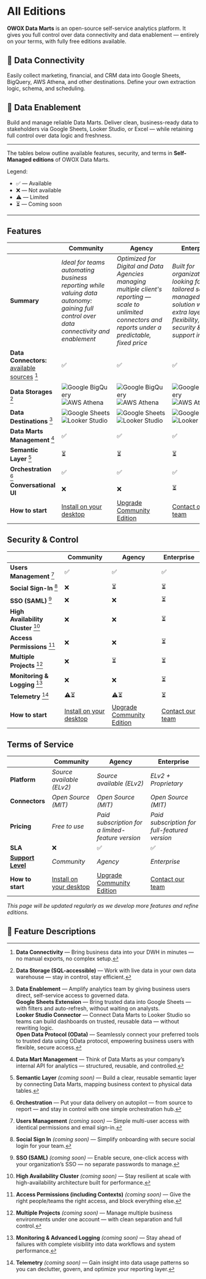 # All Editions

**OWOX Data Marts** is an open-source self-service analytics platform. It gives you full control over data connectivity and data enablement — entirely on your terms, with fully free editions available.

## 🔌 Data Connectivity

Easily collect marketing, financial, and CRM data into Google Sheets, BigQuery, AWS Athena, and other destinations. Define your own extraction logic, schema, and scheduling.

## 🚀 Data Enablement

Build and manage reliable Data Marts. Deliver clean, business-ready data to stakeholders via Google Sheets, Looker Studio, or Excel — while retaining full control over data logic and freshness.

---

The tables below outline available features, security, and terms in **Self-Managed editions** of OWOX Data Marts.

Legend:

- ✅ — Available
- ❌ — Not available
- ⚠️ — Limited
- ⏳ — Coming soon

---

## Features

|                                                                             | **Community**                                                                                                                           | **Agency**                                                                                                                                                  | **Enterprise**                                                                                                                         |
| --------------------------------------------------------------------------- | --------------------------------------------------------------------------------------------------------------------------------------- | ----------------------------------------------------------------------------------------------------------------------------------------------------------- | -------------------------------------------------------------------------------------------------------------------------------------- |
| **Summary**                                                                 | _Ideal for teams automating business reporting while valuing data autonomy: gaining full control over data connectivity and enablement_ | _Optimized for Digital and Data Agencies managing multiple client's reporting — scale to unlimited connectors and reports under a predictable, fixed price_ | _Built for organizations looking for a tailored self-managed solution with an extra layer of flexibility, security & support included_ |
| **Data Connectors:** [available sources](../../README.md#data-sources) [^1] | ✅                                                                                                                                      | ✅                                                                                                                                                          | ✅                                                                                                                                     |
| **Data Storages** [^2]                                                      | ![Google BigQuery](../res/bigquery.svg) ![AWS Athena](../res/athena.svg)                                                                | ![Google BigQuery](../res/bigquery.svg) ![AWS Athena](../res/athena.svg)                                                                                    | ![Google BigQuery](../res/bigquery.svg) ![AWS Athena](../res/athena.svg)                                                               |
| **Data Destinations** [^3]                                                  | ![Google Sheets](../res/g-sheets.svg) ![Looker Studio](../res/looker.svg)                                                               | ![Google Sheets](../res/g-sheets.svg) ![Looker Studio](../res/looker.svg)                                                                                   | ![Google Sheets](../res/g-sheets.svg) ![Looker Studio](../res/looker.svg)                                                              |
| **Data Marts Management** [^4]                                              | ✅                                                                                                                                      | ✅                                                                                                                                                          | ✅                                                                                                                                     |
| **Semantic Layer** [^5]                                                     | ⏳                                                                                                                                      | ⏳                                                                                                                                                          | ⏳                                                                                                                                     |
| **Orchestration** [^6]                                                      | ✅                                                                                                                                      | ✅                                                                                                                                                          | ✅                                                                                                                                     |
| **Conversational UI**                                                       | ❌                                                                                                                                      | ❌                                                                                                                                                          | ⏳                                                                                                                                     |
| **How to start**                                                            | [Install on your desktop](../getting-started/quick-start.md)                                                                            | [Upgrade Community Edition](https://www.owox.com/pricing)                                                                                                   | [Contact our team](https://www.owox.com/pricing)                                                                                       |

## Security & Control

|                                     | **Community**                                                | **Agency**                                                | **Enterprise**                                   |
| ----------------------------------- | ------------------------------------------------------------ | --------------------------------------------------------- | ------------------------------------------------ |
| **Users Management** [^7]           | ✅                                                           | ✅                                                        | ✅                                               |
| **Social Sign-In** [^8]             | ❌                                                           | ⏳                                                        | ⏳                                               |
| **SSO (SAML)** [^9]                 | ❌                                                           | ❌                                                        | ⏳                                               |
| **High Availability Cluster** [^10] | ❌                                                           | ❌                                                        | ⏳                                               |
| **Access Permissions** [^11]        | ❌                                                           | ❌                                                        | ⏳                                               |
| **Multiple Projects** [^12]         | ❌                                                           | ⏳                                                        | ⏳                                               |
| **Monitoring & Logging** [^13]      | ❌                                                           | ❌                                                        | ⏳                                               |
| **Telemetry** [^14]                 | ⚠️⏳                                                         | ⚠️⏳                                                      | ⏳                                               |
| **How to start**                    | [Install on your desktop](../getting-started/quick-start.md) | [Upgrade Community Edition](https://www.owox.com/pricing) | [Contact our team](https://www.owox.com/pricing) |

## Terms of Service

|                                                                                              | **Community**                                                | **Agency**                                                | **Enterprise**                                   |
| -------------------------------------------------------------------------------------------- | ------------------------------------------------------------ | --------------------------------------------------------- | ------------------------------------------------ |
| **Platform**                                                                                 | _Source available (ELv2)_                                    | _Source available (ELv2)_                                 | _ELv2 + Proprietary_                             |
| **Connectors**                                                                               | _Open Source (MIT)_                                          | _Open Source (MIT)_                                       | _Open Source (MIT)_                              |
| **Pricing**                                                                                  | _Free to use_                                                | _Paid subscription for a limited-feature version_         | _Paid subscription for full-featured version_    |
| **SLA**                                                                                      | ❌                                                           | ✅                                                        | ✅                                               |
| [**Support Level**](https://support.owox.com/hc/en-us/articles/115000216754-Support-Options) | _Community_                                                  | _Agency_                                                  | _Enterprise_                                     |
| **How to start**                                                                             | [Install on your desktop](../getting-started/quick-start.md) | [Upgrade Community Edition](https://www.owox.com/pricing) | [Contact our team](https://www.owox.com/pricing) |

_This page will be updated regularly as we develop more features and refine editions._

## 📝 Feature Descriptions

[^1]: **Data Connectivity** — Bring business data into your DWH in minutes — no manual exports, no complex setup.

[^2]: **Data Storage (SQL-accessible)** — Work with live data in your own data warehouse — stay in control, stay efficient.

[^3]:
    **Data Enablement** — Amplify analytics team by giving business users direct, self-service access to governed data.  
    **Google Sheets Extension** — Bring trusted data into Google Sheets — with filters and auto-refresh, without waiting on analysts.  
    **Looker Studio Connector** — Connect Data Marts to Looker Studio so teams can build dashboards on trusted, reusable data — without rewriting logic.  
    **Open Data Protocol (OData)** — Seamlessly connect your preferred tools to trusted data using OData protocol, empowering business users with flexible, secure access.

[^4]: **Data Mart Management** — Think of Data Marts as your company’s internal API for analytics — structured, reusable, and controlled.

[^5]: **Semantic Layer** _(coming soon)_ — Build a clear, reusable semantic layer by connecting Data Marts, mapping business context to physical data tables.

[^6]: **Orchestration** — Put your data delivery on autopilot — from source to report — and stay in control with one simple orchestration hub.

[^7]: **Users Management** _(coming soon)_ — Simple multi-user access with identical permissions and email sign-in.

[^8]: **Social Sign In** _(coming soon)_ — Simplify onboarding with secure social login for your team.

[^9]: **SSO (SAML)** _(coming soon)_ — Enable secure, one-click access with your organization’s SSO — no separate passwords to manage.

[^10]: **High Availability Cluster** _(coming soon)_ — Stay resilient at scale with high-availability architecture built for performance.

[^11]: **Access Permissions (including Contexts)** _(coming soon)_ — Give the right people/teams the right access, and block everything else.

[^12]: **Multiple Projects** _(coming soon)_ — Manage multiple business environments under one account — with clean separation and full control.

[^13]: **Monitoring & Advanced Logging** _(coming soon)_ — Stay ahead of failures with complete visibility into data workflows and system performance.

[^14]: **Telemetry** _(coming soon)_ — Gain insight into data usage patterns so you can declutter, govern, and optimize your reporting layer.
